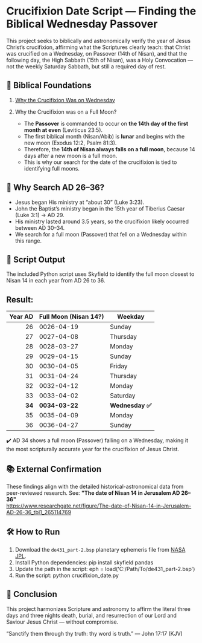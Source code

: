Crucifixion Date Script — Finding the Biblical Wednesday Passover
==================================================================

This project seeks to biblically and astronomically verify the year of Jesus Christ’s crucifixion, affirming what the Scriptures clearly teach: that Christ was crucified on a Wednesday, on Passover (14th of Nisan), and that the following day, the High Sabbath (15th of Nisan), was a Holy Convocation — not the weekly Saturday Sabbath, but still a required day of rest.

📖 Biblical Foundations
-----------------------

1. [Why the Crucifixion Was on Wednesday](https://github.com/TraxData313/crucifixion-date-determination/blob/main/why_crucifiction_was_on_wednesday.md)

2. Why the Crucifixion was on a Full Moon?

    - The **Passover** is commanded to occur on **the 14th day of the first month at even** (Leviticus 23:5).
    - The first biblical month (Nisan/Abib) is **lunar** and begins with the new moon (Exodus 12:2, Psalm 81:3).
    - Therefore, the **14th of Nisan always falls on a full moon**, because 14 days after a new moon is a full moon.
    - This is why our search for the date of the crucifixion is tied to identifying full moons.

🧮 Why Search AD 26–36?
-----------------------

- Jesus began His ministry at “about 30” (Luke 3:23).
- John the Baptist’s ministry began in the 15th year of Tiberius Caesar (Luke 3:1) → AD 29.
- His ministry lasted around 3.5 years, so the crucifixion likely occurred between AD 30–34.
- We search for a full moon (Passover) that fell on a Wednesday within this range.

📜 Script Output
----------------

The included Python script uses Skyfield to identify the full moon closest to Nisan 14 in each year from AD 26 to 36.

Result:
--------
| Year AD | Full Moon (Nisan 14?) | Weekday   |
|--------:|------------------------|-----------|
|      26 | 0026-04-19    | Sunday    |
|      27 | 0027-04-08    | Thursday  |
|      28 | 0028-03-27    | Monday    |
|      29 | 0029-04-15    | Sunday    |
|      30 | 0030-04-05    | Friday    |
|      31 | 0031-04-24    | Thursday  |
|      32 | 0032-04-12    | Monday    |
|      33 | 0033-04-02    | Saturday  |
|  **34** | **0034-03-22**| **Wednesday ✅** |
|      35 | 0035-04-09    | Monday    |
|      36 | 0036-04-27    | Sunday    |

✔️ AD 34 shows a full moon (Passover) falling on a Wednesday, making it the most scripturally accurate year for the crucifixion of Jesus Christ.

📚 External Confirmation
------------------------

These findings align with the detailed historical-astronomical data from peer-reviewed research. See:
**"The date of Nisan 14 in Jerusalem AD 26–36"**  
https://www.researchgate.net/figure/The-date-of-Nisan-14-in-Jerusalem-AD-26-36_tbl1_265114769

🛠 How to Run
-------------

1. Download the `de431_part-2.bsp` planetary ephemeris file from [NASA JPL](https://naif.jpl.nasa.gov/pub/naif/generic_kernels/spk/planets/).
2. Install Python dependencies:
   pip install skyfield pandas
3. Update the path in the script:
   eph = load('C:/Path/To/de431_part-2.bsp')
4. Run the script:
   python crucifixion_date.py

🙌 Conclusion
-------------

This project harmonizes Scripture and astronomy to affirm the literal three days and three nights death, burial, and resurrection of our Lord and Saviour Jesus Christ — without compromise.

“Sanctify them through thy truth: thy word is truth.”
— John 17:17 (KJV)
